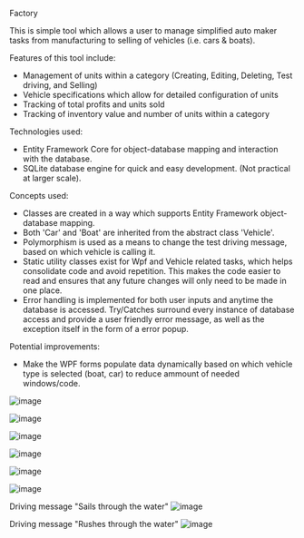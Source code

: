 Factory

This is simple tool which allows a user to manage simplified auto maker tasks from manufacturing to selling of vehicles (i.e. cars & boats).

Features of this tool include:
- Management of units within a category (Creating, Editing, Deleting, Test driving, and Selling)
- Vehicle specifications which allow for detailed configuration of units
- Tracking of total profits and units sold
- Tracking of inventory value and number of units within a category

Technologies used:
- Entity Framework Core for object-database mapping and interaction with the database.
- SQLite database engine for quick and easy development. (Not practical at larger scale).

Concepts used:
- Classes are created in a way which supports Entity Framework object-database mapping.
- Both 'Car' and 'Boat' are inherited from the abstract class 'Vehicle'.
- Polymorphism is used as a means to change the test driving message, based on which vehicle is calling it.
- Static utility classes exist for Wpf and Vehicle related tasks, which helps consolidate code and avoid repetition.
  This makes the code easier to read and ensures that any future changes will only need to be made in one place.
- Error handling is implemented for both user inputs and anytime the database is accessed.
  Try/Catches surround every instance of database access and provide a user friendly error message, 
  as well as the exception itself in the form of a error popup.

Potential improvements:
- Make the WPF forms populate data dynamically based on which vehicle type is selected (boat, car) to reduce ammount of needed windows/code.




![image](https://user-images.githubusercontent.com/36053371/177199041-0f6e1f4b-b687-4cf6-9f87-aabce145b6c3.png)

![image](https://user-images.githubusercontent.com/36053371/177199080-7ad90278-39d1-4d1e-bd36-677a7207d300.png)

![image](https://user-images.githubusercontent.com/36053371/177200709-1bceebb9-974a-4f3e-ab8e-34ab862213d3.png)

![image](https://user-images.githubusercontent.com/36053371/177199202-5f6181e6-070e-44ef-a9b0-a0d04e89741d.png)

![image](https://user-images.githubusercontent.com/36053371/177199329-3ea8ac2b-4f63-44bf-90b3-35cfb6d48399.png)

![image](https://user-images.githubusercontent.com/36053371/177199391-22bfc7a8-03e4-461b-b383-38e92fbb67b6.png)

Driving message "Sails through the water"
![image](https://user-images.githubusercontent.com/36053371/177199448-cf3243e2-9643-43f5-b74c-54ed71b6f044.png)

Driving message "Rushes through the water"
![image](https://user-images.githubusercontent.com/36053371/177199468-8c29c434-d683-41e9-bd6f-1ba7162f610a.png)
